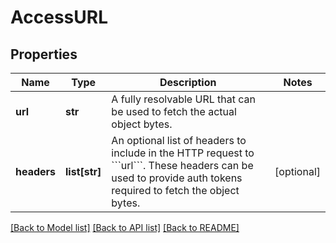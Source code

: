 # AccessURL

## Properties
Name | Type | Description | Notes
------------ | ------------- | ------------- | -------------
**url** | **str** | A fully resolvable URL that can be used to fetch the actual object bytes. | 
**headers** | **list[str]** | An optional list of headers to include in the HTTP request to &#x60;&#x60;&#x60;url&#x60;&#x60;&#x60;.         These headers can be used to provide auth tokens required to fetch the object bytes. | [optional] 

[[Back to Model list]](../README.md#documentation-for-models) [[Back to API list]](../README.md#documentation-for-api-endpoints) [[Back to README]](../README.md)

